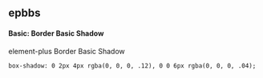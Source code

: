 ## epbbs
#### Basic: Border Basic Shadow
element-plus Border Basic Shadow
```
box-shadow: 0 2px 4px rgba(0, 0, 0, .12), 0 0 6px rgba(0, 0, 0, .04);
```